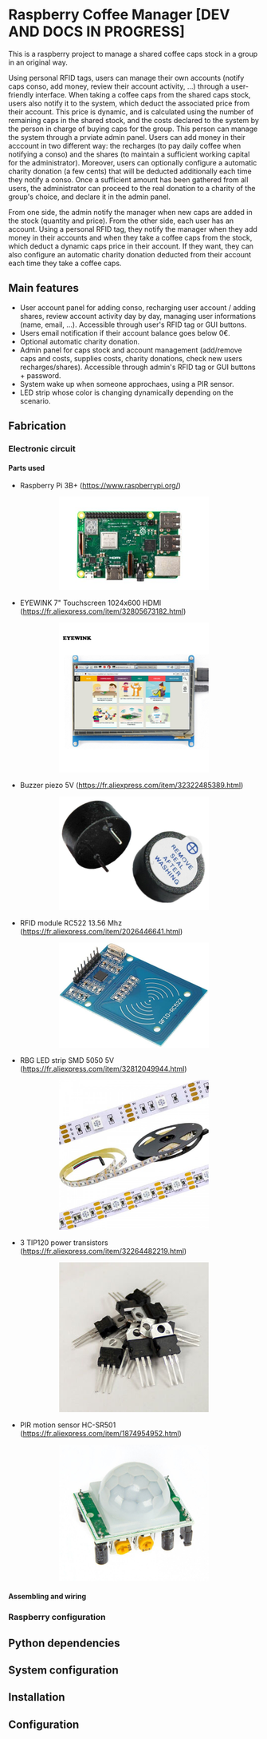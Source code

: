 # Raspberry Coffee Manager [DEV AND DOCS IN PROGRESS]

This is a raspberry project to manage a shared coffee caps stock in a group in an original way. 

Using personal RFID tags, users can manage their own accounts (notify caps conso, add money, review their account activity, ...) through a user-friendly interface. When taking a coffee caps from the shared caps stock, users also notify it to the system, which deduct the associated price from their account. This price is dynamic, and is calculated using the number of remaining caps in the shared stock, and the costs declared to the system by the person in charge of buying caps for the group. This person can manage the system through a prviate admin panel. Users can add money in their acccount in two different way: the recharges (to pay daily coffee when notifying a conso) and the shares (to maintain a sufficient working capital for the administrator). Moreover, users can optionally configure a automatic charity donation (a few cents) that will be deducted additionally each time they notify a conso. Once a sufficient amount has been gathered from all users, the administrator can proceed to the real donation to a charity of the group's choice, and declare it in the admin panel.

From one side, the admin notify the manager when new caps are added in the stock (quantity and price). From the other side, each user has an account. Using a personal RFID tag, they notify the manager when they add money in their accounts and when they take a coffee caps from the stock, which deduct a dynamic caps price in their account. If they want, they can also configure an automatic charity donation deducted from their account each time they take a coffee caps.

## Main features
- User account panel for adding conso, recharging user account / adding shares, review account activity day by day, managing user informations (name, email, ...). Accessible through user's RFID tag or GUI buttons.
- Users email notification if their account balance goes below 0€.
- Optional automatic charity donation.
- Admin panel for caps stock and account management (add/remove caps and costs, supplies costs, charity donations, check new users recharges/shares). Accessible through admin's RFID tag or GUI buttons + password.
- System wake up when someone approchaes, using a PIR sensor.
- LED strip whose color is changing dynamically depending on the scenario.

## Fabrication

### Electronic circuit

#### Parts used

- Raspberry Pi 3B+ (https://www.raspberrypi.org/)
<p align="center"><img src="/docs_ressources/raspberry.jpg" width="300"/></p>

- EYEWINK 7" Touchscreen 1024x600 HDMI (https://fr.aliexpress.com/item/32805673182.html)
<p align="center"><img src="/docs_ressources/touchscreen.jpg" width="300"/></p>

- Buzzer piezo 5V (https://fr.aliexpress.com/item/32322485389.html)
<p align="center"><img src="/docs_ressources/buzzer.jpg" width="300"/></p>

- RFID module RC522 13.56 Mhz (https://fr.aliexpress.com/item/2026446641.html)
<p align="center"><img src="/docs_ressources/rfid.jpg" width="300"/></p>

- RBG LED strip SMD 5050 5V (https://fr.aliexpress.com/item/32812049944.html)
<p align="center"><img src="/docs_ressources/led.jpg" width="300"/></p>

- 3 TIP120 power transistors (https://fr.aliexpress.com/item/32264482219.html)
<p align="center"><img src="/docs_ressources/tip120.jpg" width="300"/></p>

- PIR motion sensor HC-SR501 (https://fr.aliexpress.com/item/1874954952.html)
<p align="center"><img src="/docs_ressources/pir.jpg" width="300"/></p>

#### Assembling and wiring

### Raspberry configuration

## Python dependencies
## System configuration
## Installation
## Configuration
